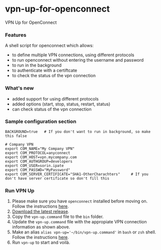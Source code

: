 # vpn-up-for-openconnect
VPN Up for OpenConnect

### Features ###

A shell script for openconnect which allows:</br>
- to define multiple VPN connections, using different protocols</br>
- to run openconnect without entering the username and password</br>
- to run in the background</br>
- to authenticate with a certiftcate</br>
- to check the status of the vpn connection

### What's new ###
- added support for using different protocols</br>
- added options (start, stop, status, restart, status)</br>
- can check status of the vpn connection

### Sample configuration section ###
```
BACKGROUND=true   # If you don't want to run in background, so make this false

# Company VPN
export COM_NAME="My Company VPN"
export COM_PROTOCOL=anyconnect
export COM_HOST=vpn.mycompany.com
export COM_AUTHGROUP=developers
export COM_USER=sorin.ipate
export COM_PASSWD="MyPassword"
export COM_SERVER_CERTIFICATE="SHA1-OtherCharachters"     # If you don't have server certificate so don't fill this
```

### Run VPN Up ###

1. Please make sure you have `openconnect` installed before moving on. Follow the instructions [here](https://formulae.brew.sh/formula/openconnect).
2. [Download the latest release](https://github.com/amindadgar/vpn-up-for-openconnect/releases/download/v1.1-alpha/vpn-up-for-openconnect-main.zip).
3. Copy the `vpn-up.command` file to the `bin` folder.
4. Update the `vpn-up.command` file with the appropiate VPN connection information as shown above.
5. Make an alias `alias vpn-up='~/bin/vpn-up.command'` in `bash` or `zsh` shell. Follow the instructions [here](https://wpbeaches.com/make-an-alias-in-bash-or-zsh-shell-in-macos-with-terminal/?__cf_chl_jschl_tk__=60015f4af93b104457efe3f2c7cd70de60ea05aa-1620807543-0-Ab8kPRiPbnWqJwPgGZ3k9zQ7t6ZrVnGiWZZGwLH1zmtS0Z2_I9_4k3484HAUDxe0WrYTgXZcYJg86SM895qayJYySOYhh0XdTBtOZwfa-KKLrgR-KJ9rvQmIas6UVdqHdedjUmCgljtFoxzGKguvu1TZ0NA_WAt8FrrfYo8aYhaXFXFVPkhvarI2mI1vWHc06ROepAwLTHfibEXn6VIiC02c0s3RD_5h_NsByw_6eWHESbqdUTnahAA-ls6lgQ7wY556EShckoVIvPGgnLWlYb4diIXOKntvTKMrPAtndHnB1oGY9RC8tZlfDlRrdnB4d6aaKgyp1uKgL77BPmmuRP9TDI3cnqGJoKc9_-Og5t5H2mOPjgo7La9F6Nja6Pn6jnyExLDsYvoASWdOG6mlYdP8IVQ9MXKJcoYphsdiZNuv4WxieW9GY7rPIdMQ0y2Rq9Rae04fi0JFl7GdQKEbC0uEY5umB5Bd9Dsc1aY6xb85).
6. Run `vpn-up` to start and voilà.
